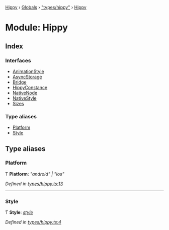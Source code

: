 [Hippy](../README.md) › [Globals](../globals.md) › ["types/hippy"](_types_hippy_.md) › [Hippy](_types_hippy_.hippy.md)

# Module: Hippy

## Index

### Interfaces

* [AnimationStyle](../interfaces/_types_hippy_.hippy.animationstyle.md)
* [AsyncStorage](../interfaces/_types_hippy_.hippy.asyncstorage.md)
* [Bridge](../interfaces/_types_hippy_.hippy.bridge.md)
* [HippyConstance](../interfaces/_types_hippy_.hippy.hippyconstance.md)
* [NativeNode](../interfaces/_types_hippy_.hippy.nativenode.md)
* [NativeStyle](../interfaces/_types_hippy_.hippy.nativestyle.md)
* [Sizes](../interfaces/_types_hippy_.hippy.sizes.md)

### Type aliases

* [Platform](_types_hippy_.hippy.md#platform)
* [Style](_types_hippy_.hippy.md#style)

## Type aliases

###  Platform

Ƭ **Platform**: *"android" | "ios"*

*Defined in [types/hippy.ts:13](https://github.com/jeromehan/Hippy/blob/6216275/types/hippy.ts#L13)*

___

###  Style

Ƭ **Style**: *[style](../interfaces/_types_hippy_.hippy.nativenode.md#optional-style)*

*Defined in [types/hippy.ts:4](https://github.com/jeromehan/Hippy/blob/6216275/types/hippy.ts#L4)*

